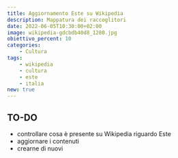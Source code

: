 ```yaml
---
title: Aggiornamento Este su Wikipedia
description: Mappatura dei raccoglitori 
date: 2022-06-05T10:30:00+02:00
image: wikipedia-gdcbdb40d8_1280.jpg
obiettivo_percent: 10
categories:
    - Cultura
tags:
    - wikipedia
    - cultura
    - este
    - italia
new: true
---
```




## TO-DO
- controllare cosa è presente su Wikipedia riguardo Este
- aggiornare i contenuti
- crearne di nuovi